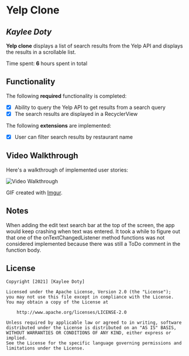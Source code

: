 # Yelp Clone 

## *Kaylee Doty*

**Yelp clone** displays a list of search results from the Yelp API and displays the results in a scrollable list. 

Time spent: **6** hours spent in total

## Functionality 

The following **required** functionality is completed:

* [X] Ability to query the Yelp API to get results from a search query
* [X] The search results are displayed in a RecyclerView

The following **extensions** are implemented:

* [X] User can filter search results by restaurant name

## Video Walkthrough

Here's a walkthrough of implemented user stories:

<img src='https://i.imgur.com/pjwefiQ.gif' title='Video Walkthrough' width='' alt='Video Walkthrough' />

GIF created with [Imgur](http://imgur.com).

## Notes

When adding the edit text search bar at the top of the screen, the app would keep crashing when text was entered.
It took a while to figure out that one of the onTextChangedListener method functions was not considered implemented
because there was still a ToDo comment in the function body.

## License

    Copyright [2021] [Kaylee Doty]

    Licensed under the Apache License, Version 2.0 (the "License");
    you may not use this file except in compliance with the License.
    You may obtain a copy of the License at

        http://www.apache.org/licenses/LICENSE-2.0

    Unless required by applicable law or agreed to in writing, software
    distributed under the License is distributed on an "AS IS" BASIS,
    WITHOUT WARRANTIES OR CONDITIONS OF ANY KIND, either express or implied.
    See the License for the specific language governing permissions and
    limitations under the License.
